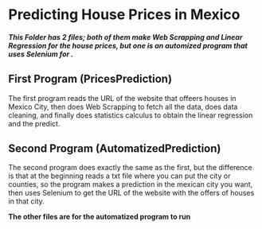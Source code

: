 # Predicting House Prices in Mexico

##### This Folder has 2 files; both of them make Web Scrapping and Linear Regression for the house prices, but one is an automized program that uses Selenium for .

## First Program (PricesPrediction)

 The first program reads the URL of the website that offeers houses in Mexico City, then does Web Scrapping to fetch all the data, does data cleaning, and finally does statistics calculus to obtain the linear regression and the predict.

## Second Program (AutomatizedPrediction)

 The second program does exactly the same as the first, but the difference is that at the beginning reads a txt file where you can put the city or counties, so the program makes a prediction in the mexican city you want, then uses Selenium to get the URL of the website with the offers of houses in that city. 

 **The other files are for the automatized program to run**